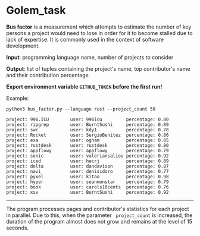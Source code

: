 # Golem_task

**Bus factor** is a measurement which attempts to estimate the number of key persons a project would need to lose in order for it to become stalled due to lack of expertise. It is commonly used in the context of software development.

**Input**: programming language name, number of projects to consider

**Output**: list of tuples containing the project's name, top contributor's name and their contribution percentage

**Export environment variable `GITHUB_TOKEN` before the first run!**

Example:

```
python3 bus_factor.py --language rust --project_count 50

project: 996.ICU        user: 996icu         percentage: 0.80
project: ripgrep        user: BurntSushi     percentage: 0.89
project: swc            user: kdy1           percentage: 0.78
project: Rocket         user: SergioBenitez  percentage: 0.86
project: exa            user: ogham          percentage: 0.85
project: rustdesk       user: rustdesk       percentage: 0.80
project: appflowy       user: appflowy       percentage: 0.79
project: sonic          user: valeriansaliou percentage: 0.92
project: iced           user: hecrj          percentage: 0.89
project: delta          user: dandavison     percentage: 0.87
project: navi           user: denisidoro     percentage: 0.77
project: pyxel          user: kitao          percentage: 0.98
project: hyper          user: seanmonstar    percentage: 0.79
project: book           user: carols10cents  percentage: 0.76
project: xsv            user: BurntSushi     percentage: 0.92
```

----

The program processes pages and contributor's statistics for each project in parallel. Due to this, when the parameter ` project_count` is increased, the duration of the program almost does not grow and remains at the level of 15 seconds.
